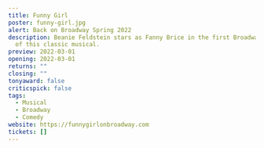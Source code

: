 ```yaml
---
title: Funny Girl
poster: funny-girl.jpg
alert: Back on Broadway Spring 2022
description: Beanie Feldstein stars as Fanny Brice in the first Broadway revival
  of this classic musical.
preview: 2022-03-01
opening: 2022-03-01
returns: ""
closing: ""
tonyaward: false
criticspick: false
tags: 
  - Musical
  - Broadway
  - Comedy
website: https://funnygirlonbroadway.com
tickets: []
---
```

